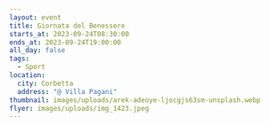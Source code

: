 ```yaml
---
layout: event
title: Giornata del Benessere
starts_at: 2023-09-24T08:30:00
ends_at: 2023-09-24T19:00:00
all_day: false
tags:
  - Sport
location:
  city: Corbetta
  address: "@ Villa Pagani"
thumbnail: images/uploads/arek-adeoye-ljocgjs63sm-unsplash.webp
flyer: images/uploads/img_1423.jpeg
---
```

